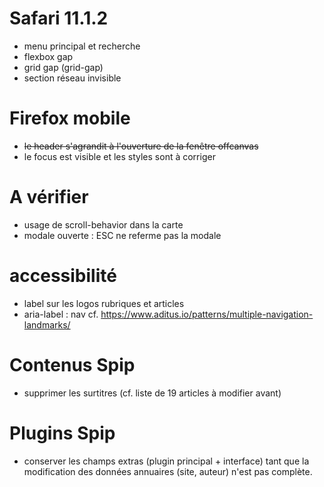 # Safari 11.1.2
- menu principal et recherche
- flexbox gap
- grid gap (grid-gap)
- section réseau invisible

# Firefox mobile
- ~~le header s'agrandit à l'ouverture de la fenêtre offcanvas~~
- le focus est visible et les styles sont à corriger

# A vérifier
- usage de scroll-behavior dans la carte
- modale ouverte : ESC ne referme pas la modale


# accessibilité
- label sur les logos rubriques et articles
- aria-label : nav cf. <https://www.aditus.io/patterns/multiple-navigation-landmarks/>


# Contenus Spip
- supprimer les surtitres (cf. liste de 19 articles à modifier avant)

# Plugins Spip
- conserver les champs extras (plugin principal + interface) tant que la modification des données annuaires (site, auteur) n'est pas complète.
